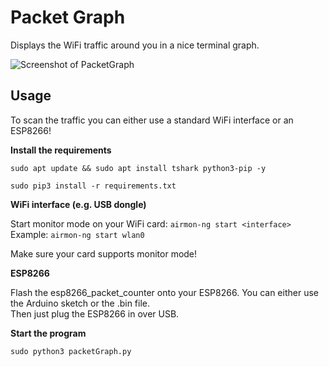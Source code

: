 # Packet Graph

Displays the WiFi traffic around you in a nice terminal graph.

![Screenshot of PacketGraph](https://raw.githubusercontent.com/spacehuhn/packetGraph/master/screenshot.jpg)

## Usage

To scan the traffic you can either use a standard WiFi interface or an ESP8266!

**Install the requirements**

`sudo apt update && sudo apt install tshark python3-pip -y`

`sudo pip3 install -r requirements.txt`

**WiFi interface (e.g. USB dongle)**  

Start monitor mode on your WiFi card: `airmon-ng start <interface>`  
Example: `airmon-ng start wlan0`  

Make sure your card supports monitor mode!

**ESP8266**  

Flash the esp8266_packet_counter onto your ESP8266. You can either use the Arduino sketch or the .bin file.  
Then just plug the ESP8266 in over USB.  

**Start the program**

`sudo python3 packetGraph.py`
